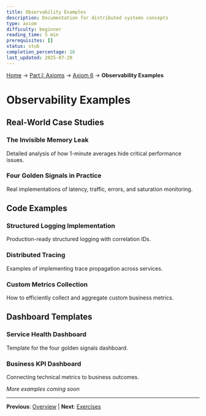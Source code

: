 ```yaml
---
title: Observability Examples
description: Documentation for distributed systems concepts
type: axiom
difficulty: beginner
reading_time: 5 min
prerequisites: []
status: stub
completion_percentage: 16
last_updated: 2025-07-20
---
```


<!-- Navigation -->
[Home](../../index.md) → [Part I: Axioms](../index.md) → [Axiom 6](/part1-axioms/axiom6-observability/) → **Observability Examples**

# Observability Examples

## Real-World Case Studies

### The Invisible Memory Leak
Detailed analysis of how 1-minute averages hide critical performance issues.

### Four Golden Signals in Practice
Real implementations of latency, traffic, errors, and saturation monitoring.

## Code Examples

### Structured Logging Implementation
Production-ready structured logging with correlation IDs.

### Distributed Tracing
Examples of implementing trace propagation across services.

### Custom Metrics Collection
How to efficiently collect and aggregate custom business metrics.

## Dashboard Templates

### Service Health Dashboard
Template for the four golden signals dashboard.

### Business KPI Dashboard
Connecting technical metrics to business outcomes.

*More examples coming soon*

---

**Previous**: [Overview](./) | **Next**: [Exercises](exercises.md)
